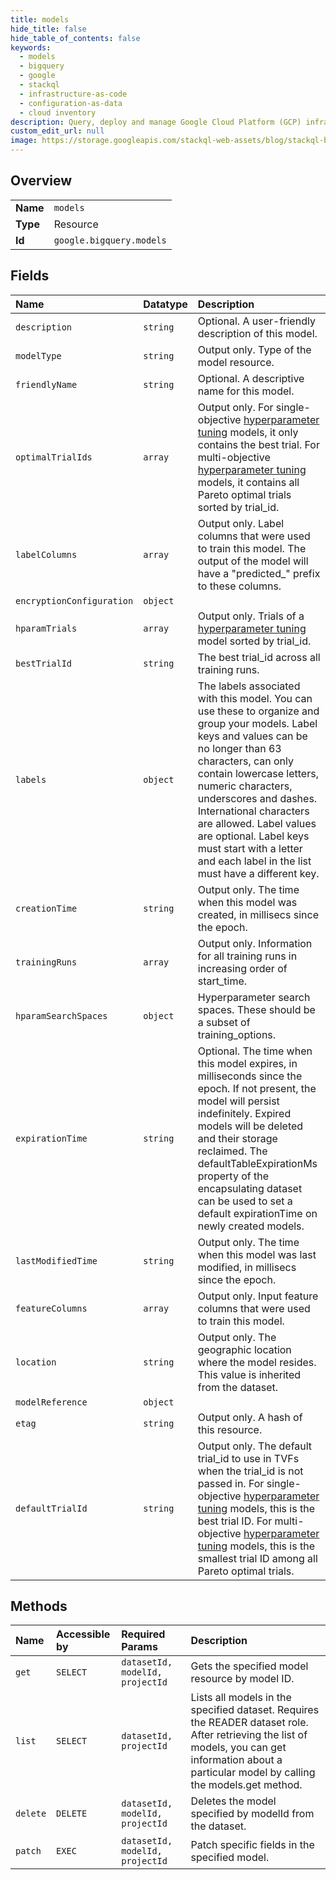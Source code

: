 ```yaml
---
title: models
hide_title: false
hide_table_of_contents: false
keywords:
  - models
  - bigquery
  - google    
  - stackql
  - infrastructure-as-code
  - configuration-as-data
  - cloud inventory
description: Query, deploy and manage Google Cloud Platform (GCP) infrastructure and resources using SQL
custom_edit_url: null
image: https://storage.googleapis.com/stackql-web-assets/blog/stackql-blog-post-featured-image.png
---
```

  
    

## Overview
<table><tbody>
<tr><td><b>Name</b></td><td><code>models</code></td></tr>
<tr><td><b>Type</b></td><td>Resource</td></tr>
<tr><td><b>Id</b></td><td><code>google.bigquery.models</code></td></tr>
</tbody></table>

## Fields
| Name | Datatype | Description |
|:-----|:---------|:------------|
| `description` | `string` | Optional. A user-friendly description of this model. |
| `modelType` | `string` | Output only. Type of the model resource. |
| `friendlyName` | `string` | Optional. A descriptive name for this model. |
| `optimalTrialIds` | `array` | Output only. For single-objective [hyperparameter tuning](https://cloud.google.com/bigquery-ml/docs/reference/standard-sql/bigqueryml-syntax-hp-tuning-overview) models, it only contains the best trial. For multi-objective [hyperparameter tuning](https://cloud.google.com/bigquery-ml/docs/reference/standard-sql/bigqueryml-syntax-hp-tuning-overview) models, it contains all Pareto optimal trials sorted by trial_id. |
| `labelColumns` | `array` | Output only. Label columns that were used to train this model. The output of the model will have a "predicted_" prefix to these columns. |
| `encryptionConfiguration` | `object` |  |
| `hparamTrials` | `array` | Output only. Trials of a [hyperparameter tuning](https://cloud.google.com/bigquery-ml/docs/reference/standard-sql/bigqueryml-syntax-hp-tuning-overview) model sorted by trial_id. |
| `bestTrialId` | `string` | The best trial_id across all training runs. |
| `labels` | `object` | The labels associated with this model. You can use these to organize and group your models. Label keys and values can be no longer than 63 characters, can only contain lowercase letters, numeric characters, underscores and dashes. International characters are allowed. Label values are optional. Label keys must start with a letter and each label in the list must have a different key. |
| `creationTime` | `string` | Output only. The time when this model was created, in millisecs since the epoch. |
| `trainingRuns` | `array` | Output only. Information for all training runs in increasing order of start_time. |
| `hparamSearchSpaces` | `object` | Hyperparameter search spaces. These should be a subset of training_options. |
| `expirationTime` | `string` | Optional. The time when this model expires, in milliseconds since the epoch. If not present, the model will persist indefinitely. Expired models will be deleted and their storage reclaimed. The defaultTableExpirationMs property of the encapsulating dataset can be used to set a default expirationTime on newly created models. |
| `lastModifiedTime` | `string` | Output only. The time when this model was last modified, in millisecs since the epoch. |
| `featureColumns` | `array` | Output only. Input feature columns that were used to train this model. |
| `location` | `string` | Output only. The geographic location where the model resides. This value is inherited from the dataset. |
| `modelReference` | `object` |  |
| `etag` | `string` | Output only. A hash of this resource. |
| `defaultTrialId` | `string` | Output only. The default trial_id to use in TVFs when the trial_id is not passed in. For single-objective [hyperparameter tuning](https://cloud.google.com/bigquery-ml/docs/reference/standard-sql/bigqueryml-syntax-hp-tuning-overview) models, this is the best trial ID. For multi-objective [hyperparameter tuning](https://cloud.google.com/bigquery-ml/docs/reference/standard-sql/bigqueryml-syntax-hp-tuning-overview) models, this is the smallest trial ID among all Pareto optimal trials. |
## Methods
| Name | Accessible by | Required Params | Description |
|:-----|:--------------|:----------------|:------------|
| `get` | `SELECT` | `datasetId, modelId, projectId` | Gets the specified model resource by model ID. |
| `list` | `SELECT` | `datasetId, projectId` | Lists all models in the specified dataset. Requires the READER dataset role. After retrieving the list of models, you can get information about a particular model by calling the models.get method. |
| `delete` | `DELETE` | `datasetId, modelId, projectId` | Deletes the model specified by modelId from the dataset. |
| `patch` | `EXEC` | `datasetId, modelId, projectId` | Patch specific fields in the specified model. |
